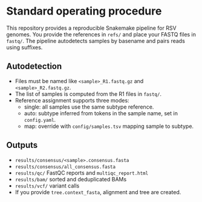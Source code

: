 # Standard operating procedure

This repository provides a reproducible Snakemake pipeline for RSV genomes.
You provide the references in `refs/` and place your FASTQ files in `fastq/`.
The pipeline autodetects samples by basename and pairs reads using suffixes.

## Autodetection
- Files must be named like `<sample>_R1.fastq.gz` and `<sample>_R2.fastq.gz`.
- The list of samples is computed from the R1 files in `fastq/`.
- Reference assignment supports three modes:
  - single: all samples use the same subtype reference.
  - auto: subtype inferred from tokens in the sample name, set in `config.yaml`.
  - map: override with `config/samples.tsv` mapping sample to subtype.

## Outputs
- `results/consensus/<sample>.consensus.fasta`
- `results/consensus/all_consensus.fasta`
- `results/qc/` FastQC reports and `multiqc_report.html`
- `results/bam/` sorted and deduplicated BAMs
- `results/vcf/` variant calls
- If you provide `tree.context_fasta`, alignment and tree are created.
